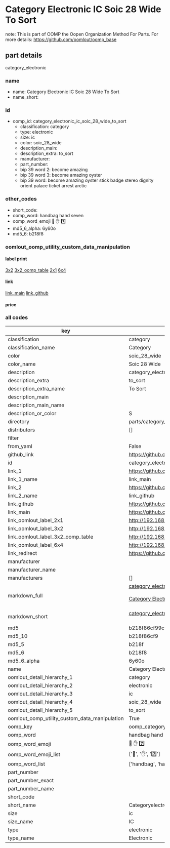 # Category Electronic IC Soic 28 Wide To Sort  

note: This is part of OOMP the Oopen Organization Method For Parts. For more details: https://github.com/oomlout/oomp_base

##  part details
  



category_electronic



### name
* name: Category Electronic IC Soic 28 Wide To Sort
* name_short: 
### id
* oomp_id: category_electronic_ic_soic_28_wide_to_sort
  * classification: category
  * type: electronic
  * size: ic
  * color: soic_28_wide
  * description_main: 
  * description_extra: to_sort
  * manufacturer: 
  * part_number: 
  * bip 39 word 2: become amazing
  * bip 39 word 3: become amazing oyster
  * bip 39 word: become amazing oyster stick badge stereo dignity orient palace ticket arrest arctic

### other_codes
* short_code: 
* oomp_word: handbag hand seven
* oomp_word_emoji :handbag: :hand: :seven:
* md5_6_alpha: 6y60o
* md5_6: b218f8






### oomlout_oomp_utility_custom_data_manipulation
#### label print
[3x2](http://192.168.1.245:1112/?label=oomp%206y60o)
[3x2_oomp_table](http://192.168.1.108:1112/?label=oomp%206y60o)
[2x1](http://192.168.1.242:1112/?label=oomp%206y60o)
[6x4](http://192.168.1.55:1112/?label=oomp%206y60o)    

#### link

[link_main](https://github.com/oomlout/oomlout_oomp_version_1_messy/tree/main/parts/category_electronic_ic_soic_28_wide_to_sort) [link_github](https://github.com/oomlout/oomlout_oomp_version_1_messy/tree/main/parts/category_electronic_ic_soic_28_wide_to_sort)                             

#### price







### all codes 
| key | value |  
| --- | --- |  
| classification | category |  
| classification_name | Category |  
| color | soic_28_wide |  
| color_name | Soic 28 Wide |  
| description | category_electronic |  
| description_extra | to_sort |  
| description_extra_name | To Sort |  
| description_main |  |  
| description_main_name |  |  
| description_or_color | S  |  
| directory | parts/category_electronic_ic_soic_28_wide_to_sort |  
| distributors | [] |  
| filter |  |  
| from_yaml | False |  
| github_link | https://github.com/oomlout/oomlout_oomp_part_src/tree/main/parts/category_electronic_ic_soic_28_wide_to_sort |  
| id | category_electronic_ic_soic_28_wide_to_sort |  
| link_1 | https://github.com/oomlout/oomlout_oomp_version_1_messy/tree/main/parts/category_electronic_ic_soic_28_wide_to_sort |  
| link_1_name | link_main |  
| link_2 | https://github.com/oomlout/oomlout_oomp_version_1_messy/tree/main/parts/category_electronic_ic_soic_28_wide_to_sort |  
| link_2_name | link_github |  
| link_github | https://github.com/oomlout/oomlout_oomp_version_1_messy/tree/main/parts/category_electronic_ic_soic_28_wide_to_sort |  
| link_main | https://github.com/oomlout/oomlout_oomp_version_1_messy/tree/main/parts/category_electronic_ic_soic_28_wide_to_sort |  
| link_oomlout_label_2x1 | http://192.168.1.242:1112/?label=oomp%206y60o |  
| link_oomlout_label_3x2 | http://192.168.1.245:1112/?label=oomp%206y60o |  
| link_oomlout_label_3x2_oomp_table | http://192.168.1.108:1112/?label=oomp%206y60o |  
| link_oomlout_label_6x4 | http://192.168.1.55:1112/?label=oomp%206y60o |  
| link_redirect | https://github.com/oomlout/oomlout_oomp_version_1_messy/tree/main/parts/category_electronic_ic_soic_28_wide_to_sort |  
| manufacturer |  |  
| manufacturer_name |  |  
| manufacturers | [] |  
| markdown_full | [category_electronic_ic_soic_28_wide_to_sort](none)<br>[](none)<br>[Category Electronic Ic Soic 28 Wide To Sort](none)<br><br> |  
| markdown_short | [category_electronic_ic_soic_28_wide_to_sort](none)<br><br> |  
| md5 | b218f86cf99c87c35608bd5b3cc1f09f |  
| md5_10 | b218f86cf9 |  
| md5_5 | b218f |  
| md5_6 | b218f8 |  
| md5_6_alpha | 6y60o |  
| name | Category Electronic IC Soic 28 Wide To Sort |  
| oomlout_detail_hierarchy_1 | category |  
| oomlout_detail_hierarchy_2 | electronic |  
| oomlout_detail_hierarchy_3 | ic |  
| oomlout_detail_hierarchy_4 | soic_28_wide |  
| oomlout_detail_hierarchy_5 | to_sort |  
| oomlout_oomp_utility_custom_data_manipulation | True |  
| oomp_key | oomp_category_electronic_ic_soic_28_wide_to_sort |  
| oomp_word | handbag hand seven |  
| oomp_word_emoji | :handbag: :hand: :seven: |  
| oomp_word_emoji_list | [':handbag:', ':hand:', ':seven:'] |  
| oomp_word_list | ['handbag', 'hand', 'seven'] |  
| part_number |  |  
| part_number_exact |  |  
| part_number_name |  |  
| short_code |  |  
| short_name | Categoryelectronic |  
| size | ic |  
| size_name | IC |  
| type | electronic |  
| type_name | Electronic |  
